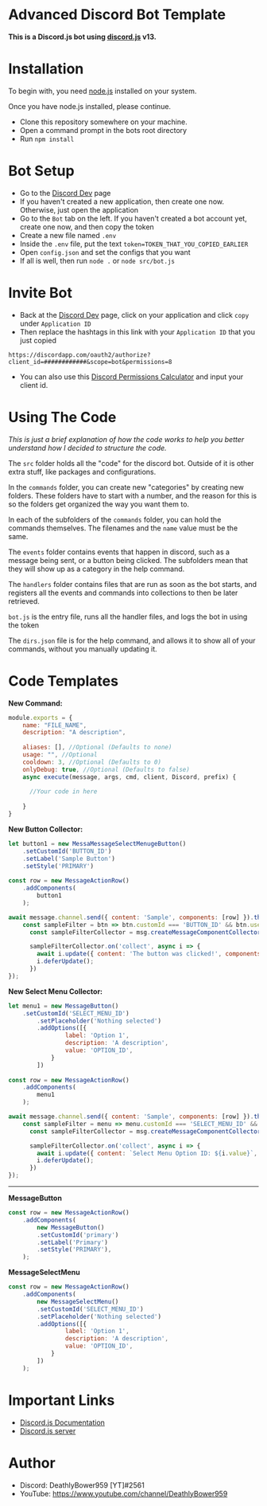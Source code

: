 # Advanced Discord Bot Template

**This is a Discord.js bot using [discord.js](https://github.com/discordjs/discord.js) v13.**

# Installation
To begin with, you need [node.js](https://nodejs.org) installed on your system.

Once you have node.js installed, please continue.

- Clone this repository somewhere on your machine.
- Open a command prompt in the bots root directory
- Run `npm install`

# Bot Setup
- Go to the [Discord Dev](https://discord.com/developers/applications/) page
- If you haven't created a new application, then create one now. Otherwise, just open the application
- Go to the `Bot` tab on the left. If you haven't created a bot account yet, create one now, and then copy the token
- Create a new file named `.env`
- Inside the `.env` file, put the text `token=TOKEN_THAT_YOU_COPIED_EARLIER`
- Open `config.json` and set the configs that you want
- If all is well, then run `node .` or `node src/bot.js`

# Invite Bot
- Back at the [Discord Dev](https://discord.com/developers/applications/) page, click on your application and click `copy` under `Application ID`
- Then replace the hashtags in this link with your `Application ID` that you just copied <br>
```
https://discordapp.com/oauth2/authorize?client_id=############&scope=bot&permissions=8
```
- You can also use this [Discord Permissions Calculator](https://discordapi.com/permissions.html#0) and input your client id.

# Using The Code
*This is just a brief explanation of how the code works to help you better understand how I decided to structure the code.*

The `src` folder holds all the "code" for the discord bot. Outside of it is other extra stuff, like packages and configurations.

In the `commands` folder, you can create new "categories" by creating new folders. These folders have to start with a number, and the reason for this is so the folders get organized the way you want them to.

In each of the subfolders of the `commands` folder, you can hold the commands themselves. The filenames and the `name` value must be the same.

The `events` folder contains events that happen in discord, such as a message being sent, or a button being clicked. The subfolders mean that they will show up as a category in the help command.

The `handlers` folder contains files that are run as soon as the bot starts, and registers all the events and commands into collections to then be later retrieved.

`bot.js` is the entry file, runs all the handler files, and logs the bot in using the token

The `dirs.json` file is for the help command, and allows it to show all of your commands, without you manually updating it.

# Code Templates

**New Command:**
```js
module.exports = {
    name: "FILE_NAME",
    description: "A description",
    
    aliases: [], //Optional (Defaults to none)
    usage: "", //Optional
    cooldown: 3, //Optional (Defaults to 0)
    onlyDebug: true, //Optional (Defaults to false)
    async execute(message, args, cmd, client, Discord, prefix) {
  
      //Your code in here
  
    }
}
```

**New Button Collector:**
```js
let button1 = new MessaMessageSelectMenugeButton()
    .setCustomId('BUTTON_ID')
    .setLabel('Sample Button')
    .setStyle('PRIMARY')
    
const row = new MessageActionRow()
    .addComponents(
        button1
    );

await message.channel.send({ content: 'Sample', components: [row] }).then(msg => {
    const sampleFilter = btn => btn.customId === 'BUTTON_ID' && btn.user.id === message.author.id;
      const sampleFilterCollector = msg.createMessageComponentCollector({ filter: sampleFilter, time: 10000 }); //10 seconds to use the button

      sampleFilterCollector.on('collect', async i => {
        await i.update({ content: 'The button was clicked!', components: [row] })
        i.deferUpdate();
      })
});
```

**New Select Menu Collector:**
```js
let menu1 = new MessageButton()
    .setCustomId('SELECT_MENU_ID')
        .setPlaceholder('Nothing selected')
        .addOptions([{
                label: 'Option 1',
                description: 'A description',
                value: 'OPTION_ID',
            }
        ])
    
const row = new MessageActionRow()
    .addComponents(
        menu1
    );

await message.channel.send({ content: 'Sample', components: [row] }).then(msg => {
    const sampleFilter = menu => menu.customId === 'SELECT_MENU_ID' && btn.user.id === message.author.id;
      const sampleFilterCollector = msg.createMessageComponentCollector({ filter: sampleFilter, time: 10000 }); //10 seconds to use the button

      sampleFilterCollector.on('collect', async i => {
        await i.update({ content: `Select Menu Option ID: ${i.value}`, components: [row] })
        i.deferUpdate();
      })
});
```

<hr>

**MessageButton**
```js
const row = new MessageActionRow()
    .addComponents(
        new MessageButton()
        .setCustomId('primary')
        .setLabel('Primary')
        .setStyle('PRIMARY'),
    );
```

**MessageSelectMenu**
```js
const row = new MessageActionRow()
    .addComponents(
        new MessageSelectMenu()
        .setCustomId('SELECT_MENU_ID')
        .setPlaceholder('Nothing selected')
        .addOptions([{
                label: 'Option 1',
                description: 'A description',
                value: 'OPTION_ID',
            }
        ])
    );
```


# Important Links
- [Discord.js Documentation](https://discord.js.org/#/docs)
- [Discord.js server](https://discord.gg/bRCvFy9)

# Author
- Discord: DeathlyBower959 [YT]#2561
- YouTube: <https://www.youtube.com/channel/DeathlyBower959>
